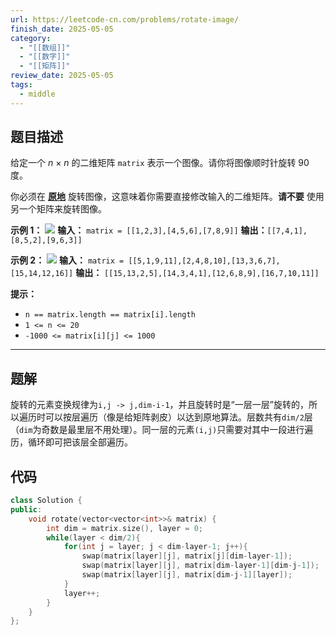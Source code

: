 ```yaml
---
url: https://leetcode-cn.com/problems/rotate-image/
finish_date: 2025-05-05
category:
  - "[[数组]]"
  - "[[数字]]"
  - "[[矩阵]]"
review_date: 2025-05-05
tags:
  - middle
---
```

## 题目描述

给定一个 _n_ × _n_ 的二维矩阵 `matrix` 表示一个图像。请你将图像顺时针旋转 90 度。

你必须在 **[原地](https://baike.baidu.com/item/%E5%8E%9F%E5%9C%B0%E7%AE%97%E6%B3%95)** 旋转图像，这意味着你需要直接修改输入的二维矩阵。**请不要** 使用另一个矩阵来旋转图像。

**示例 1：**
![](https://assets.leetcode.com/uploads/2020/08/28/mat1.jpg)
**输入：** `matrix = [[1,2,3],[4,5,6],[7,8,9]]`
**输出：**`[[7,4,1],[8,5,2],[9,6,3]]`

**示例 2：**
![](https://assets.leetcode.com/uploads/2020/08/28/mat2.jpg)
**输入：** `matrix = [[5,1,9,11],[2,4,8,10],[13,3,6,7],[15,14,12,16]]`
**输出：** `[[15,13,2,5],[14,3,4,1],[12,6,8,9],[16,7,10,11]]`

**提示：**
- `n == matrix.length == matrix[i].length`
- `1 <= n <= 20`
- `-1000 <= matrix[i][j] <= 1000`

---
## 题解

旋转的元素变换规律为`i,j -> j,dim-i-1`，并且旋转时是“一层一层”旋转的，所以遍历时可以按层遍历（像是给矩阵剥皮）以达到原地算法。层数共有`dim/2`层（`dim`为奇数是最里层不用处理）。同一层的元素`(i,j)`只需要对其中一段进行遍历，循环即可把该层全部遍历。

## 代码

```cpp
class Solution {
public:
    void rotate(vector<vector<int>>& matrix) {
        int dim = matrix.size(), layer = 0;
        while(layer < dim/2){
            for(int j = layer; j < dim-layer-1; j++){
                swap(matrix[layer][j], matrix[j][dim-layer-1]);
                swap(matrix[layer][j], matrix[dim-layer-1][dim-j-1]);
                swap(matrix[layer][j], matrix[dim-j-1][layer]);
            }
            layer++;
        }
    }
};
```